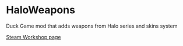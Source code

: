 # HaloWeapons
 
 Duck Game mod that adds weapons from Halo series and skins system

[Steam Workshop page](https://steamcommunity.com/sharedfiles/filedetails/?id=2863332635)
